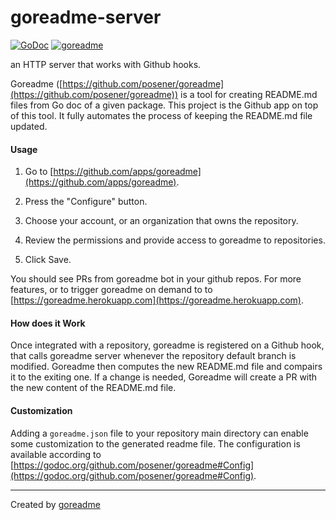 # goreadme-server

[![GoDoc](https://godoc.org/github.com/posener/goreadme-server?status.svg)](http://godoc.org/github.com/posener/goreadme-server)
[![goreadme](https://goreadme.herokuapp.com/badge/posener/goreadme-server.svg)](https://goreadme.herokuapp.com)

an HTTP server that works with Github hooks.

Goreadme ([https://github.com/posener/goreadme](https://github.com/posener/goreadme)) is a tool for creating README.md
files from Go doc of a given package.
This project is the Github app on top of this tool. It fully automates
the process of keeping the README.md file updated.

#### Usage

1. Go to [https://github.com/apps/goreadme](https://github.com/apps/goreadme).

2. Press the "Configure" button.

3. Choose your account, or an organization that owns the repository.

4. Review the permissions and provide access to goreadme to repositories.

5. Click Save.

You should see PRs from goreadme bot in your github repos.
For more features, or to trigger goreadme on demand to to
[https://goreadme.herokuapp.com](https://goreadme.herokuapp.com).

#### How does it Work

Once integrated with a repository, goreadme is registered on a Github hook,
that calls goreadme server whenever the repository default branch is
modified. Goreadme then computes the new README.md file and compairs it
to the exiting one. If a change is needed, Goreadme will create a PR with
the new content of the README.md file.

#### Customization

Adding a `goreadme.json` file to your repository main directory can enable some
customization to the generated readme file. The configuration is available
according to [https://godoc.org/github.com/posener/goreadme#Config](https://godoc.org/github.com/posener/goreadme#Config).


---

Created by [goreadme](https://github.com/apps/goreadme)
